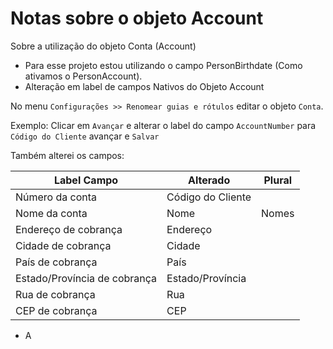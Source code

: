 # Notas sobre o objeto Account

Sobre a utilização do objeto Conta (Account)

- Para esse projeto estou utilizando o campo PersonBirthdate (Como ativamos o PersonAccount).
- Alteração em label de campos Nativos do Objeto Account

No menu `Configurações >> Renomear guias e rótulos` editar o objeto `Conta`.

Exemplo: Clicar em ``Avançar`` e alterar o label do campo `AccountNumber` para `Código do Cliente` avançar e `Salvar`

Também alterei os campos:

| Label Campo                  | Alterado          | Plural |
|------------------------------|-------------------|--------|
| Número da conta              | Código do Cliente |        |
| Nome da conta                | Nome              | Nomes  |
| Endereço de cobrança         | Endereço          |        |
| Cidade de cobrança           | Cidade            |        |
| País de cobrança             | País              |        |
| Estado/Província de cobrança | Estado/Província  |        |
| Rua de cobrança              | Rua               |        |
| CEP de cobrança              | CEP               |        |

- A